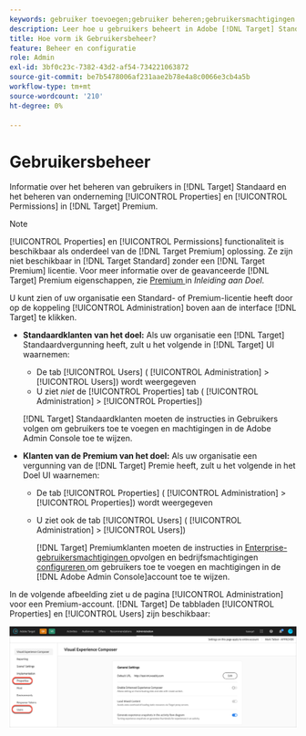 ```yaml
---
keywords: gebruiker toevoegen;gebruiker beheren;gebruikersmachtigingen
description: Leer hoe u gebruikers beheert in Adobe [!DNL Target] Standard and manage enterprise properties and permissions in Adobe [!DNL Target] Premium.
title: Hoe vorm ik Gebruikersbeheer?
feature: Beheer en configuratie
role: Admin
exl-id: 3bf0c23c-7382-43d2-af54-734221063872
source-git-commit: be7b5478006af231aae2b78e4a8c0066e3cb4a5b
workflow-type: tm+mt
source-wordcount: '210'
ht-degree: 0%

---
```


# Gebruikersbeheer

Informatie over het beheren van gebruikers in [!DNL Target] Standaard en het beheren van onderneming [!UICONTROL Properties] en [!UICONTROL Permissions] in [!DNL Target] Premium.

>[!NOTE]
>
>[!UICONTROL Properties] en  [!UICONTROL Permissions] functionaliteit is beschikbaar als onderdeel van de  [!DNL Target Premium] oplossing. Ze zijn niet beschikbaar in [!DNL Target Standard] zonder een [!DNL Target Premium] licentie. Voor meer informatie over de geavanceerde [!DNL Target] Premium eigenschappen, zie [Premium ](/help/c-intro/intro.md#premium) in *Inleiding aan Doel*.

U kunt zien of uw organisatie een Standard- of Premium-licentie heeft door op de koppeling [!UICONTROL Administration] boven aan de interface [!DNL Target] te klikken.

* **Standaardklanten van het doel:** Als uw organisatie een  [!DNL Target] Standaardvergunning heeft, zult u het volgende in  [!DNL Target] UI waarnemen:

   * De tab [!UICONTROL Users] ( [!UICONTROL Administration] > [!UICONTROL Users]) wordt weergegeven
   * U ziet *niet* de [!UICONTROL Properties] tab ( [!UICONTROL Administration] > [!UICONTROL Properties])

   [!DNL Target] Standaardklanten moeten de instructies in  [](/help/administrating-target/c-user-management/c-user-management/user-management.md) Gebruikers volgen om gebruikers toe te voegen en machtigingen in de Adobe Admin Console toe te wijzen.

* **Klanten van de Premium van het doel:** Als uw organisatie een vergunning van de  [!DNL Target] Premie heeft, zult u het volgende in het Doel UI waarnemen:

   * De tab [!UICONTROL Properties] ( [!UICONTROL Administration] > [!UICONTROL Properties]) wordt weergegeven
   * U ziet ook de tab [!UICONTROL Users] ( [!UICONTROL Administration] > [!UICONTROL Users])

      [!DNL Target] Premiumklanten moeten de instructies in  [Enterprise-gebruikersmachtigingen ](/help/administrating-target/c-user-management/property-channel/property-channel.md#concept_E396B16FA2024ADBA27BC056138F9838) opvolgen en bedrijfsmachtigingen  [configureren ](/help/administrating-target/c-user-management/property-channel/properties-overview.md#concept_22F2855DBF0D4754B9460F5D68749C71) om gebruikers toe te voegen en machtigingen in de  [!DNL Adobe Admin Console]account toe te wijzen.

In de volgende afbeelding ziet u de pagina [!UICONTROL Administration] voor een Premium-account. [!DNL Target] De tabbladen [!UICONTROL Properties] en [!UICONTROL Users] zijn beschikbaar:

![Het tabblad Beheer](/help/administrating-target/assets/premium.png)
